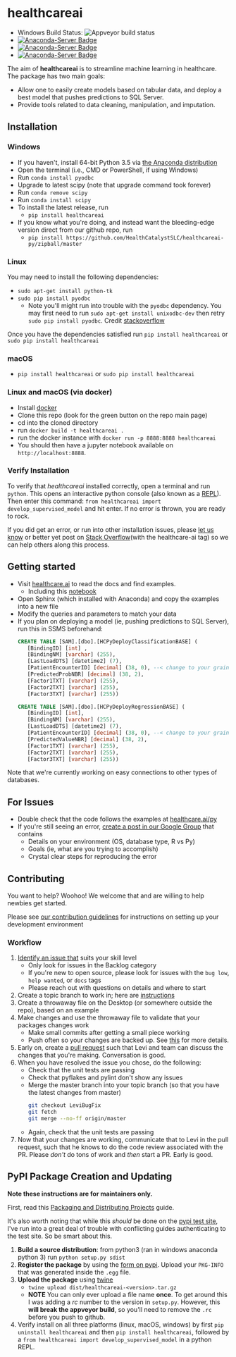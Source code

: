 # healthcareai

- Windows Build Status: ![Appveyor build status](https://ci.appveyor.com/api/projects/status/17ap55llddwe16wy/branch/master?svg=true)
- [![Anaconda-Server Badge](https://anaconda.org/catalyst/healthcareai/badges/version.svg)](https://anaconda.org/catalyst/healthcareai)
- [![Anaconda-Server Badge](https://anaconda.org/catalyst/healthcareai/badges/installer/conda.svg)](https://conda.anaconda.org/catalyst)
- [![Anaconda-Server Badge](https://anaconda.org/catalyst/healthcareai/badges/license.svg)](https://anaconda.org/catalyst/healthcareai)

The aim of **healthcareai** is to streamline machine learning in healthcare. The package has two main goals:

-  Allow one to easily create models based on tabular data, and deploy a best model that pushes predictions to SQL Server.
-  Provide tools related to data cleaning, manipulation, and imputation.

## Installation

### Windows

- If you haven't, install 64-bit Python 3.5 via [the Anaconda distribution](https://www.continuum.io/downloads)
- Open the terminal (i.e., CMD or PowerShell, if using Windows)
- Run `conda install pyodbc`
- Upgrade to latest scipy (note that upgrade command took forever)
- Run `conda remove scipy`
- Run `conda install scipy`
- To install the latest release, run 
    * `pip install healthcareai`
- If you know what you're doing, and instead want the bleeding-edge version direct from our github repo, run
    * `pip install https://github.com/HealthCatalystSLC/healthcareai-py/zipball/master`
 
### Linux

You may need to install the following dependencies:
- `sudo apt-get install python-tk`
- `sudo pip install pyodbc`
    - Note you'll might run into trouble with the `pyodbc` dependency. You may first need to run `sudo apt-get install unixodbc-dev` then retry `sudo pip install pyodbc`. Credit [stackoverflow](http://stackoverflow.com/questions/2960339/unable-to-install-pyodbc-on-linux)

Once you have the dependencies satisfied run `pip install healthcareai` or `sudo pip install healthcareai`

### macOS

- `pip install healthcareai` or `sudo pip install healthcareai`

### Linux and macOS (via docker)
 
- Install [docker](https://docs.docker.com/engine/installation/)
- Clone this repo (look for the green button on the repo main page)
- cd into the cloned directory
- run `docker build -t healthcareai .`
- run the docker instance with `docker run -p 8888:8888 healthcareai` 
- You should then have a jupyter notebook available on `http://localhost:8888`.

### Verify Installation

To verify that *healthcareai* installed correctly, open a terminal and run `python`. This opens an interactive python console (also known as a [REPL](https://en.wikipedia.org/wiki/Read%E2%80%93eval%E2%80%93print_loop)). Then enter this command: `from healthcareai import develop_supervised_model` and hit enter. If no error is thrown, you are ready to rock.

If you did get an error, or run into other installation issues, please [let us know](http://healthcare.ai/contact.html) or better yet post on [Stack Overflow](http://stackoverflow.com/questions/tagged/healthcare-ai)(with the healthcare-ai tag) so we can help others along this process.

## Getting started

- Visit [healthcare.ai](healthcare.ai/py) to read the docs and find examples.
    * Including this [notebook](healthcare.ai/notebooks/Example1.ipynb)
- Open Sphinx (which installed with Anaconda) and copy the examples into a new file
- Modify the queries and parameters to match your data
- If you plan on deploying a model (ie, pushing predictions to SQL Server), run this in SSMS beforehand:
  ```sql
  CREATE TABLE [SAM].[dbo].[HCPyDeployClassificationBASE] (
	 [BindingID] [int] ,
	 [BindingNM] [varchar] (255),
	 [LastLoadDTS] [datetime2] (7),
	 [PatientEncounterID] [decimal] (38, 0), --< change to your grain col
	 [PredictedProbNBR] [decimal] (38, 2),
	 [Factor1TXT] [varchar] (255),
	 [Factor2TXT] [varchar] (255),
	 [Factor3TXT] [varchar] (255))

  CREATE TABLE [SAM].[dbo].[HCPyDeployRegressionBASE] (
	 [BindingID] [int],
	 [BindingNM] [varchar] (255),
	 [LastLoadDTS] [datetime2] (7),
	 [PatientEncounterID] [decimal] (38, 0), --< change to your grain col
	 [PredictedValueNBR] [decimal] (38, 2),
	 [Factor1TXT] [varchar] (255),
	 [Factor2TXT] [varchar] (255),
	 [Factor3TXT] [varchar] (255))
  ```
Note that we're currently working on easy connections to other types of databases.

## For Issues

- Double check that the code follows the examples at [healthcare.ai/py](http://healthcare.ai/py/)
- If you're still seeing an error, [create a post in our Google Group](https://groups.google.com/forum/#!forum/healthcareai-users) that contains
    * Details on your environment (OS, database type, R vs Py)
    * Goals (ie, what are you trying to accomplish)
    * Crystal clear steps for reproducing the error

## Contributing

You want to help? Woohoo! We welcome that and are willing to help newbies get started.

Please see [our contribution guidelines](https://github.com/HealthCatalystSLC/healthcareai-py/blob/master/CONTRIBUTING.md) for instructions on setting up your development environment

### Workflow

1. [Identify an issue that](https://github.com/HealthCatalystSLC/healthcareai-r/issues) suits your skill level
    * Only look for issues in the Backlog category
    * If you're new to open source, please look for issues with the `bug low`, `help wanted`, or `docs` tags
    * Please reach out with questions on details and where to start
2. Create a topic branch to work in; here are [instructions](CONTRIBUTING.md#create-a-topic-branch-that-you-can-work-in)
3. Create a throwaway file on the Desktop (or somewhere outside the repo), based on an example
4. Make changes and use the throwaway file to validate that your packages changes work
    * Make small commits after getting a small piece working
    * Push often so your changes are backed up. See [this](https://gist.github.com/blackfalcon/8428401#push-your-branch) for more details.
5. Early on, create a [pull request](https://yangsu.github.io/pull-request-tutorial/) such that Levi and team can discuss the changes that you're making. Conversation is good.
6. When you have resolved the issue you chose, do the following:
    * Check that the unit tests are passing
    * Check that pyflakes and pylint don't show any issues
    * Merge the master branch into your topic branch (so that you have the latest changes from master)
        ```bash
        git checkout LeviBugFix
        git fetch
        git merge --no-ff origin/master
        ```
    * Again, check that the unit tests are passing
7. Now that your changes are working, communicate that to Levi in the pull request, such that he knows to do the code review associated with the PR. Please *don't* do tons of work and *then* start a PR. Early is good.

## PyPI Package Creation and Updating

**Note these instructions are for maintainers only.**

First, read this [Packaging and Distributing Projects](https://packaging.python.org/distributing/) guide.

It's also worth noting that while this *should* be done on the [pypi test site](https://testpypi.python.org/pypi), I've run into a great deal of trouble with conflicting guides authenticating to the test site. So be smart about this.

1. **Build a source distribution**: from python3 (ran in windows anaconda python 3) run `python setup.py sdist`
2. **Register the package** by using the [form on pypi](https://pypi.python.org/pypi?%3Aaction=pkg_edit&name=healthcareai). Upload your `PKG-INFO` that was generated inside the `.egg` file.
3. **Upload the package** using [twine](https://pypi.python.org/pypi/twine)
    - `twine upload dist/healthcareai-<version>.tar.gz`
    - **NOTE** You can only ever upload a file name **once**. To get around this I was adding a *rc* number to the version in `setup.py`. However, this **will break the appveyor build**, so you'll need to remove the `.rc` before you push to github.
4. Verify install on all three platforms (linux, macOS, windows) by first `pip uninstall healthcareai` and then `pip install healthcareai`, followed by a `from healthcareai import develop_supervised_model` in a python REPL.